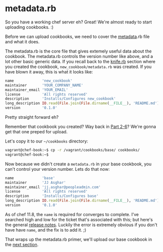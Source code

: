 # metadata.rb

So you have a working chef server eh? Great! We're almost ready to start uploading cookbooks. :)

Before we can upload cookbooks, we need to cover the [metadata](http://docs.opscode.com/essentials_cookbook_metadata.html).rb file and what it does.

The metadata.rb is the core file that gives extemely useful data about the cookbook. The metadata.rb controls the version number like above, and a lot other basic generic data. If you recall back to the [knife.rb](../part3/08-knife.md#kniferb) section where you created the cookbook, `new_cookbook/metadata.rb` was created. If you have blown it away, this is what it looks like:

```ruby
name             'new_cookbook'
maintainer       'YOUR_COMPANY_NAME'
maintainer_email 'YOUR_EMAIL'
license          'All rights reserved'
description      'Installs/Configures new_cookbook'
long_description IO.read(File.join(File.dirname(__FILE__), 'README.md'))
version          '0.1.0'
```

Pretty straight forward eh? 

Remember that cookbook you created? Way back in [Part 2-6](../part2/06-write-simple-base-cookbook.md)? We're gonna get that one preped for upload.  

Let's copy it to our `~/cookbooks` directory:

```bash
vagrant@chef-book:~$ cp -r /vagrant/cookbooks/base/ cookbooks/
vagrant@chef-book:~$
```

Now because we didn't create a `metadata.rb` in your base cookbook, you can't control your version number. Lets do that now:

```ruby
name             'base'
maintainer       'JJ Asghar'
maintainer_email 'jj.asghar@peopleadmin.com'
license          'All rights reserved'
description      'Installs/Configures base'
long_description IO.read(File.join(File.dirname(__FILE__), 'README.md'))
version          '0.1.0'
```

As of chef 11.8, the `name` is required for converges to complete. I've searched high and low for the ticket that's associated with this; but here's the general [release notes](http://docs.opscode.com/release_notes.html).  Luckily the error is extremely obvious if you don't have have `name`, and the fix is to add it. ;)

That wraps up the metadata.rb primer, we'll upload our base cookbook in the [next section](13-uploading-running-chef-client.md).
